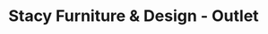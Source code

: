 ---
title: "Stacy Furniture & Design - Outlet"
url: /grapevine/stacy-furniture-und-design-outlet/
shop: Möbel
---